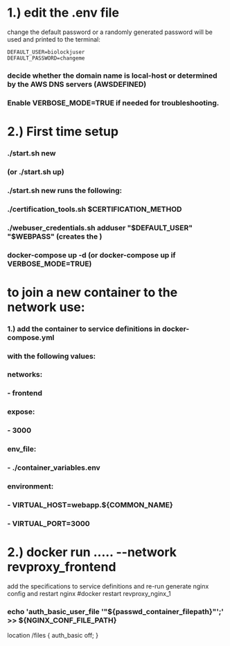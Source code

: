 

# 1.) edit the .env file
change the default password or a randomly generated password will be used and printed to the terminal:
```
DEFAULT_USER=biolockjuser
DEFAULT_PASSWORD=changeme
```

### decide whether the domain name is local-host or determined by the AWS DNS servers (AWSDEFINED)

### Enable VERBOSE_MODE=TRUE if needed for troubleshooting.

# 2.) First time setup
### ./start.sh new   
### (or ./start.sh up)

### ./start.sh new runs the following:
### ./certification_tools.sh $CERTIFICATION_METHOD
### ./webuser_credentials.sh adduser "$DEFAULT_USER" "$WEBPASS"  (creates the )
### docker-compose up -d  (or docker-compose up if VERBOSE_MODE=TRUE)

# to join a new container to the network use:
### 1.) add the container to service definitions in docker-compose.yml
### with the following values:
### networks:
###      - frontend
###    expose:
###      - 3000
###    env_file:
###      - ./container_variables.env
###    environment:
###      - VIRTUAL_HOST=webapp.${COMMON_NAME}
###      - VIRTUAL_PORT=3000
# 2.) docker run ..... --network revproxy_frontend  <myimagename>
 add the specifications to service definitions
 and re-run generate nginx config and restart nginx
 #docker restart revproxy_nginx_1

 ### echo 'auth_basic_user_file '"${passwd_container_filepath}"';' >> ${NGINX_CONF_FILE_PATH}
 location /files {
    auth_basic off;
}